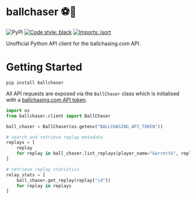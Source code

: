 # ballchaser ⚽️🚗

![PyPI](https://img.shields.io/pypi/v/ballchaser)
[![Code style: black](https://img.shields.io/badge/code%20style-black-000000.svg)](https://github.com/psf/black)
[![Imports: isort](https://img.shields.io/badge/%20imports-isort-%231674b1?style=flat)](https://pycqa.github.io/isort/)

Unofficial Python API client for the ballchasing.com API.

# Getting Started
```commandline
pip install ballchaser
```

All API requests are exposed via the `BallChaser` class which is initialised with a [ballchasing.com API token](https://ballchasing.com/doc/api#header-authentication).

```python
import os
from ballchaser.client import BallChaser

ball_chaser = BallChaser(os.getenv("BALLCHASING_API_TOKEN"))

# search and retrieve replay metadata
replays = [
    replay
    for replay in ball_chaser.list_replays(player_name="GarrettG", replay_count=10)
]

# retrieve replay statistics
relay_stats = [
    ball_chaser.get_replay(replay["id"])
    for replay in replays
]
```
